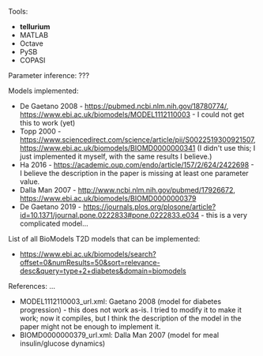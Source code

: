 Tools:

- **tellurium**
- MATLAB
- Octave
- PySB
- COPASI

Parameter inference:
???

Models implemented:
- De Gaetano 2008 - https://pubmed.ncbi.nlm.nih.gov/18780774/, https://www.ebi.ac.uk/biomodels/MODEL1112110003 - I could not get this to work (yet)
- Topp 2000 - https://www.sciencedirect.com/science/article/pii/S0022519300921507, https://www.ebi.ac.uk/biomodels/BIOMD0000000341 (I didn't use this; I just implemented it myself, with the same results I believe.)
- Ha 2016 - https://academic.oup.com/endo/article/157/2/624/2422698 - I believe the description in the paper is missing at least one parameter value.
- Dalla Man 2007 - http://www.ncbi.nlm.nih.gov/pubmed/17926672, https://www.ebi.ac.uk/biomodels/BIOMD0000000379
- De Gaetano 2019 - https://journals.plos.org/plosone/article?id=10.1371/journal.pone.0222833#pone.0222833.e034 - this is a very complicated model...

List of all BioModels T2D models that can be implemented:
- https://www.ebi.ac.uk/biomodels/search?offset=0&numResults=50&sort=relevance-desc&query=type+2+diabetes&domain=biomodels

References: ...
- MODEL1112110003_url.xml: Gaetano 2008 (model for diabetes progression) - this does not work as-is. I tried to modify it to make it work; now it compiles, but I think the description of the model in the paper might not be enough to implement it.
- BIOMD0000000379_url.xml: Dalla Man 2007 (model for meal insulin/glucose dynamics) 
